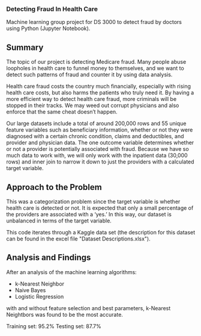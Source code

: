### Detecting Fraud In Health Care
Machine learning group project for DS 3000 to detect fraud by doctors using Python (Jupyter Notebook). 

## Summary

The topic of our project is detecting Medicare fraud. Many people abuse loopholes in health care to
funnel money to themselves, and we want to detect such patterns of fraud and counter it by using
data analysis.

Health care fraud costs the country much financially, especially with rising health care costs, but also
harms the patients who truly need it. By having a more efficient way to detect health care fraud,
more criminals will be stopped in their tracks. We may weed out corrupt physicians and also enforce
that the same cheat doesn’t happen.

Our large datasets include a total of around 200,000 rows and 55 unique feature variables such as
beneficiary information, whether or not they were diagnosed with a certain chronic condition, claims
and deductibles, and provider and physician data. The one outcome variable determines whether or
not a provider is potentially associated with fraud. Because we have so much data to work with, we
will only work with the inpatient data (30,000 rows) and inner join to narrow it down to just the
providers with a calculated target variable.

## Approach to the Problem
This was a categorization problem since the target variable is whether health care is detected or not. It is expected that only a small
percentage of the providers are associated with a ‘yes.’ In this way, our dataset is unbalanced in
terms of the target variable.

This code iterates through a Kaggle data set (the description for this dataset can be found in the excel file "Dataset Descriptions.xlsx").

## Analysis and Findings
After an analysis of the machine learning algorithms:    
 - k-Nearest Neighbor
 - Naive Bayes
 - Logistic Regression
 
 with and without feature selection and best parameters, k-Nearest Neightbors was found to be the most accurate.
 
Training set: 95.2%
Testing set: 87.7%





